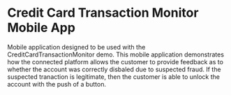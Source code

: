 # Credit Card Transaction Monitor Mobile App

Mobile application designed to be used with the CreditCardTransactionMonitor demo. 
This mobile application demonstrates how the connected platform allows the customer to provide feedback as to whether the account was correctly disbaled due to suspected fraud. 
If the suspected tranaction is legitimate, then the customer is able to unlock the account with the push of a button.

